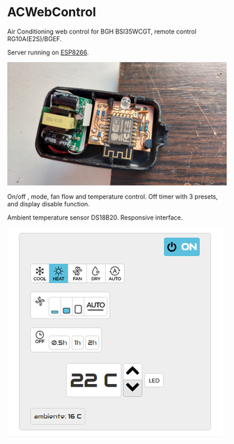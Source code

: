 # ACWebControl
Air Conditioning web control for BGH BSI35WCGT, remote control RG10A(E2S)/BGEF.

Server running on [ESP8266](https://github.com/NicoThien/IRremoteESP8266/blob/master/examples/Web-AC-control/Web-AC-control.ino).

![board](./img/board.jpg)

On/off , mode, fan flow and temperature control. Off timer with 3 presets, and display disable function.

Ambient temperature sensor DS18B20. Responsive interface.

![ui](./img/ui1.png)
